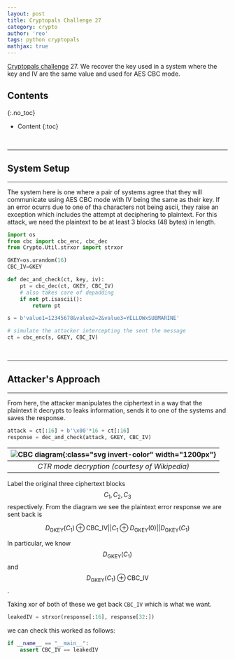 ```yaml
---
layout: post
title: Cryptopals Challenge 27
category: crypto
author: 'reo'
tags: python cryptopals
mathjax: true
---
```


[Cryptopals challenge](https://cryptopals.com/) 27. We recover the key used in a system
where the key and IV are the same value and used for AES CBC mode.

## Contents
{:.no_toc}

* Content
{:toc}

<br>

***

## System Setup

***

The system here is one where a pair of systems agree that they will communicate using AES CBC mode
with IV being the same as their key. If an error ocurrs due to one of tha characters not being ascii,
they raise an exception which includes the attempt at deciphering to plaintext. For this attack,
we need the plaintext to be at least 3 blocks (48 bytes) in length.

```python
import os
from cbc import cbc_enc, cbc_dec
from Crypto.Util.strxor import strxor

GKEY=os.urandom(16)
CBC_IV=GKEY

def dec_and_check(ct, key, iv):
    pt = cbc_dec(ct, GKEY, CBC_IV)
    # also takes care of depadding
    if not pt.isascii():
        return pt

s = b'value1=12345678&value2=2&value3=YELLOWxSUBMARINE'

# simulate the attacker intercepting the sent the message
ct = cbc_enc(s, GKEY, CBC_IV)
```

<br>

***

## Attacker's Approach

***

From here, the attacker manipulates the ciphertext in a way that the
plaintext it decrypts to leaks information, sends it to one of the
systems and saves the response.

```python
attack = ct[:16] + b'\x00'*16 + ct[:16]
response = dec_and_check(attack, GKEY, CBC_IV)
```

|![CBC diagram](https://upload.wikimedia.org/wikipedia/commons/2/2a/CBC_decryption.svg){:class="svg invert-color" width="1200px"}|
|:--:|
| *CTR mode decryption (courtesy of Wikipedia)* |

Label the original three ciphertext blocks $$C_1, C_2, C_3$$ respectively.
From the diagram we see the plaintext error response we are sent back is

$$D_{\text{GKEY}}(C_1)\oplus \text{CBC_IV} || C_1\oplus D_{\text{GKEY}}(0)||D_{\text{GKEY}}(C_1)$$

In particular, we know
$$D_{\text{GKEY}}(C_1)$$ and $$D_{\text{GKEY}}(C_1)\oplus \text{CBC_IV}$$.

Taking xor of both of these we get back `CBC_IV` which is what we want.

```python
leakedIV = strxor(response[:16], response[32:])
```

we can check this worked as follows:

```python
if __name__ == "__main__":
    assert CBC_IV == leakedIV
```

